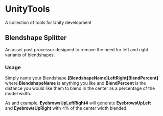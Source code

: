 # UnityTools
A collection of tools for Unity development

## Blendshape Splitter
An asset post processor designed to remove the need for left and right variants of blendshapes.

### Usage
Simply name your Blendshape **[BlendshapeName]LeftRight[BlendPercent]** where **BlendshapeName** is anything you like and **BlendPercent** is the distance you would like them to blend in the center as a percentage of the model width.

As and example, **EyebrowsUpLeftRight4** will generate **EyebrowsUpLeft** and **EyebrowsUpRight** with 4% of the center width blended.
